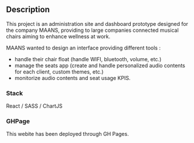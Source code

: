 ## Description

This project is an administration site and dashboard prototype designed for the company MAANS, providing to large companies connected musical chairs aiming to enhance wellness at work. 

MAANS wanted to design an interface providing different tools : 
- handle their chair float (handle WIFI, bluetooth, volume, etc.)
- manage the seats app (create and handle personalized audio contents for each client, custom themes, etc.)
- monitorize audio contents and seat usage KPIS.

### Stack

React / SASS / ChartJS

### GHPage

This webite has been deployed through GH Pages. 
